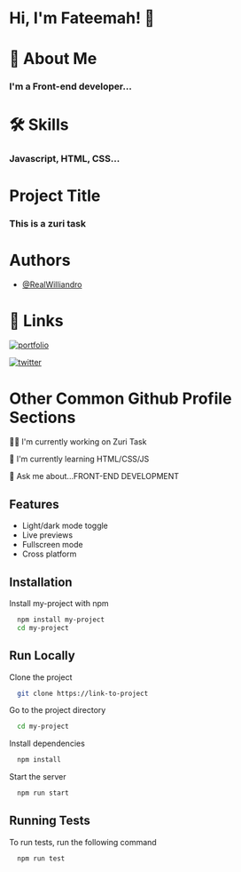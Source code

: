 
# Hi, I'm Fateemah! 👋


# 🚀 About Me
### I'm a Front-end developer...


# 🛠 Skills
### Javascript, HTML, CSS...


# Project Title
### This is a zuri task




# Authors
- [@RealWilliandro](https://www.github.com/RealWilliandro)




# 🔗 Links
[![portfolio](https://img.shields.io/badge/my_portfolio-000?style=for-the-badge&logo=ko-fi&logoColor=white)](https://myportfolio-zuri-assignment.okunwilliams.repl.co/)

[![twitter](https://img.shields.io/badge/twitter-1DA1F2?style=for-the-badge&logo=twitter&logoColor=white)](https://twitter.com/Real_williandro)


# Other Common Github Profile Sections
👩‍💻 I'm currently working on Zuri Task

🧠 I'm currently learning HTML/CSS/JS

💬 Ask me about...FRONT-END DEVELOPMENT









## Features

- Light/dark mode toggle
- Live previews
- Fullscreen mode
- Cross platform


## Installation

Install my-project with npm

```bash
  npm install my-project
  cd my-project
```
    


## Run Locally

Clone the project

```bash
  git clone https://link-to-project
```

Go to the project directory

```bash
  cd my-project
```

Install dependencies

```bash
  npm install
```

Start the server

```bash
  npm run start
```


## Running Tests

To run tests, run the following command

```bash
  npm run test
```

